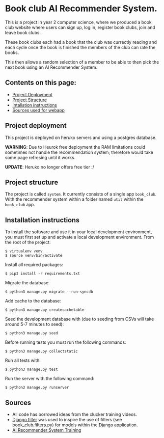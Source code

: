 # Book club AI Recommender System.

This is a project in year 2 computer science, where we produced a book club website where users can sign up, log in, register book clubs, join and leave book clubs.

These book clubs each had a book that the club was currectly reading and each cycle once the book is finished the members of the club can rate the books.

This then allows a random selection of a member to be able to then pick the next book using an AI Recommender System.

## Contents on this page:
- [Project Deployment](#Project-deployment)
- [Project Structure](#Project-structure)
- [Intallation instructions](#Installation-instructions)
- [Sources used for webapp](#Sources)

## Project deployment 
This project is deployed on heruko servers and using a postgres database.

**WARNING**: Due to Heurok free deployment the RAM limitations could sometimes not handle the recommendation system; therefore would take some page refresing until it works.

**UPDATE**: Heruko no longer offers free tier :/

## Project structure
The project is called `system`.  It currently consists of a single app `book_club`. With the recommender system within a folder named `util` within the `book_club` app.

## Installation instructions
To install the software and use it in your local development environment, you must first set up and activate a local development environment.  From the root of the project:

```
$ virtualenv venv
$ source venv/bin/activate
```

Install all required packages:

```
$ pip3 install -r requirements.txt
```

Migrate the database:
```
$ python3 manage.py migrate --run-syncdb
```

Add cache to the database:
```
$ python3 manage.py createcachetable
```

Seed the development database with (due to seeding from CSVs will take around 5-7 minutes to seed):

```
$ python3 manage.py seed
```

Before running tests you must run the following commands:

```
$ python3 manage.py collectstatic
```

Run all tests with:
```
$ python3 manage.py test
```

Run the server with the following command:
```
$ python3 manage.py runserver
```


## Sources

- All code has borrowed ideas from the clucker training videos.
- [Django filter](https://django-filter.readthedocs.io/en/stable/index.html) was used to inspire the use of filters (see book_club.filters.py) for models within the Django application.
- [AI Recommender System Training](https://www.linkedin.com/learning/building-recommender-systems-with-machine-learning-and-ai/recommender-engine-walkthrough-part-1)
